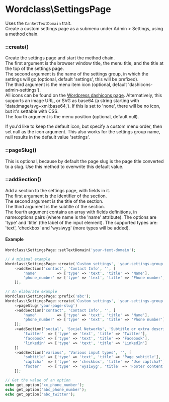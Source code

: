 # Wordclass\SettingsPage
Uses the `CanSetTextDomain` trait.  
Create a custom settings page as a submenu under Admin > Settings, using a method chain.  

### ::create()
Create the settings page and start the method chain.  
The first argument is the browser window title, the menu title, and the title at the top of the settings page.  
The second argument is the name of the settings group, in which the settings will go (optional, default 'settings', this will be prefixed).  
The third argument is the menu item icon (optional, default 'dashicons-admin-settings').  
All icons can be found on the [Wordpress dashicons page](https://developer.wordpress.org/resource/dashicons/). Alternatively, this supports an image URL, or SVG as base64 (a string starting with 'data:image/svg+xml;base64,'). If this is set to 'none', there will be no icon, but it's settable with CSS.  
The fourth argument is the menu position (optional, default null).

If you'd like to keep the default icon, but specify a custom menu order, then set null as the icon argument. This also works for the settings group name, null results in the default value 'settings'.

### ::pageSlug()
This is optional, because by default the page slug is the page title converted to a slug. Use this method to overwrite this default value.

### ::addSection()
Add a section to the settings page, with fields in it.  
The first argument is the identifier of the section.  
The second argument is the title of the section.  
The third argument is the subtitle of the section.  
The fourth argument contains an array with fields definitions, in name:options pairs (where name is the 'name' attribute). The options are 'type' and 'title' (the label of the input element). The supported types are: 'text', 'checkbox' and 'wysiwyg' (more types will be added).

#### Example
```php
Wordclass\SettingsPage::setTextDomain('your-text-domain');

// A minimal example
Wordclass\SettingsPage::create('Custom settings', 'your-settings-group')
    ->addSection('contact', 'Contact Info', '', [
        'name'         => ['type' => 'text', 'title' => 'Name'],
        'phone_number' => ['type' => 'text', 'title' => 'Phone number']
    ]);

// An elaborate example
Wordclass\SettingsPage::prefix('abc');
Wordclass\SettingsPage::create('Custom settings', 'your-settings-group', 'dashicons-admin-tools', 2)
    ->pageSlug('your-page-slug')
    ->addSection('contact', 'Contact Info', '', [
        'name'         => ['type' => 'text', 'title' => 'Name'],
        'phone_number' => ['type' => 'text', 'title' => 'Phone number']
    ]);
    ->addSection('social', 'Social Networks', 'Subtitle or extra descriptive text', [
        'twitter'  => ['type' => 'text', 'title' => 'Twitter'],
        'facebook' => ['type' => 'text', 'title' => 'Facebook'],
        'linkedin' => ['type' => 'text', 'title' => 'LinkedIn']
    ])
    ->addSection('various', 'Various input types', '', [
        'subtitle' => ['type' => 'text', 'title' => 'Page subtitle'],
        'captcha'  => ['type' => 'checkbox', 'title' => 'Use captcha?'],
        'footer'   => ['type' => 'wysiwyg', 'title' => 'Footer content']
    ]);

// Get the value of an option
echo get_option('xx_phone_number');
echo get_option('abc_phone_number');
echo get_option('abc_twitter');
```
